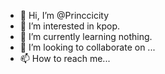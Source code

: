 - 👋 Hi, I’m @Princcicity
- 👀 I’m interested in kpop. 
- 🌱 I’m currently learning nothing. 
- 💞️ I’m looking to collaborate on ...
- 📫 How to reach me... 

<!---
Princcicity/Princcicity is a ✨ special ✨ repository because its `README.md` (this file) appears on your GitHub profile.
You can click the Preview link to take a look at your changes.
--->
